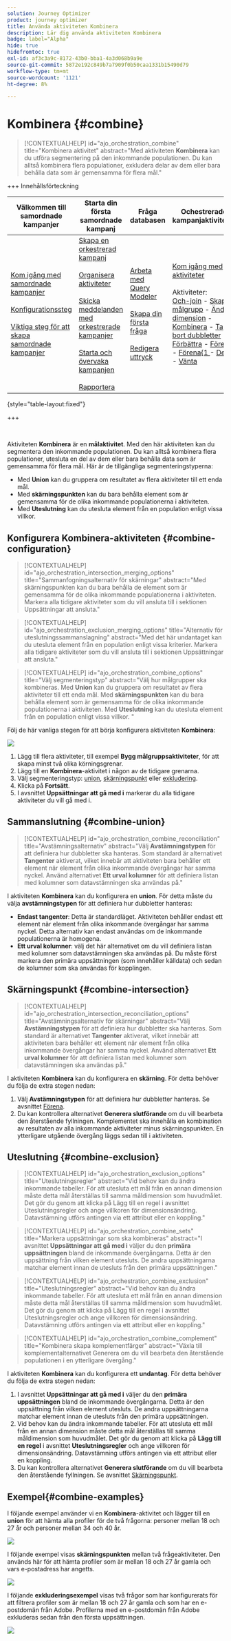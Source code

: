 ```yaml
---
solution: Journey Optimizer
product: journey optimizer
title: Använda aktiviteten Kombinera
description: Lär dig använda aktiviteten Kombinera
badge: label="Alpha"
hide: true
hidefromtoc: true
exl-id: af3c3a9c-8172-43b0-bba1-4a3d068b9a9e
source-git-commit: 5872e192c849b7a7909f0b50caa1331b15490d79
workflow-type: tm+mt
source-wordcount: '1121'
ht-degree: 8%

---
```


# Kombinera {#combine}

>[!CONTEXTUALHELP]
>id="ajo_orchestration_combine"
>title="Kombinera aktivitet"
>abstract="Med aktiviteten **Kombinera** kan du utföra segmentering på den inkommande populationen. Du kan alltså kombinera flera populationer, exkludera delar av dem eller bara behålla data som är gemensamma för flera mål."

+++ Innehållsförteckning

| Välkommen till samordnade kampanjer | Starta din första samordnade kampanj | Fråga databasen | Ochestrerade kampanjaktiviteter |
|---|---|---|---|
| [Kom igång med samordnade kampanjer](../gs-orchestrated-campaigns.md)<br/><br/>[Konfigurationssteg](../configuration-steps.md)<br/><br/>[Viktiga steg för att skapa samordnade kampanjer](../gs-campaign-creation.md) | [Skapa en orkestrerad kampanj](../create-orchestrated-campaign.md)<br/><br/>[Organisera aktiviteter](../orchestrate-activities.md)<br/><br/>[Skicka meddelanden med orkestrerade kampanjer](../send-messages.md)<br/><br/>[Starta och övervaka kampanjen](../start-monitor-campaigns.md)<br/><br/>[Rapportera](../reporting-campaigns.md) | [Arbeta med Query Modeler](../orchestrated-rule-builder.md)<br/><br/>[Skapa din första fråga](../build-query.md)<br/><br/>[Redigera uttryck](../edit-expressions.md) | [Kom igång med aktiviteter](about-activities.md)<br/><br/>Aktiviteter:<br/>[Och-join](and-join.md) - [Skapa målgrupp](build-audience.md) - [Ändra dimension](change-dimension.md) - [Kombinera](combine.md) - [Ta bort dubbletter](deduplication.md) - [Förbättra](enrichment.md) - [Förena](fork.md) - [Förena&lbrace;1 ](reconciliation.md) - [Dela](split.md) - [Vänta](wait.md) |

{style="table-layout:fixed"}

+++

<br/>

Aktiviteten **Kombinera** är en **målaktivitet**. Med den här aktiviteten kan du segmentera den inkommande populationen. Du kan alltså kombinera flera populationer, utesluta en del av dem eller bara behålla data som är gemensamma för flera mål. Här är de tillgängliga segmenteringstyperna:

<!--
The **Combine** activity can be placed after any other activity, but not at the beginning of the workflow. Any activity can be placed after the **Combine**.
-->

* Med **Union** kan du gruppera om resultatet av flera aktiviteter till ett enda mål.
* Med **skärningspunkten** kan du bara behålla element som är gemensamma för de olika inkommande populationerna i aktiviteten.
* Med **Uteslutning** kan du utesluta element från en population enligt vissa villkor.

## Konfigurera Kombinera-aktiviteten {#combine-configuration}

>[!CONTEXTUALHELP]
>id="ajo_orchestration_intersection_merging_options"
>title="Sammanfogningsalternativ för skärningar"
>abstract="Med skärningspunkten kan du bara behålla de element som är gemensamma för de olika inkommande populationerna i aktiviteten. Markera alla tidigare aktiviteter som du vill ansluta till i sektionen Uppsättningar att ansluta."

>[!CONTEXTUALHELP]
>id="ajo_orchestration_exclusion_merging_options"
>title="Alternativ för uteslutningssammanslagning"
>abstract="Med det här undantaget kan du utesluta element från en population enligt vissa kriterier. Markera alla tidigare aktiviteter som du vill ansluta till i sektionen Uppsättningar att ansluta."

>[!CONTEXTUALHELP]
>id="ajo_orchestration_combine_options"
>title="Välj segmenteringstyp"
>abstract="Välj hur målgrupper ska kombineras. Med **Union** kan du gruppera om resultatet av flera aktiviteter till ett enda mål. Med **skärningspunkten** kan du bara behålla element som är gemensamma för de olika inkommande populationerna i aktiviteten. Med **Uteslutning** kan du utesluta element från en population enligt vissa villkor. "

Följ de här vanliga stegen för att börja konfigurera aktiviteten **Kombinera**:

![](../assets/workflow-combine.png)

1. Lägg till flera aktiviteter, till exempel **Bygg målgruppsaktiviteter**, för att skapa minst två olika körningsgrenar.
1. Lägg till en **Kombinera**-aktivitet i någon av de tidigare grenarna.
1. Välj segmenteringstyp: [union](#union), [skärningspunkt](#intersection) eller [exkludering](#exclusion).
1. Klicka på **Fortsätt**.
1. I avsnittet **Uppsättningar att gå med i** markerar du alla tidigare aktiviteter du vill gå med i.

## Sammanslutning {#combine-union}

>[!CONTEXTUALHELP]
>id="ajo_orchestration_combine_reconciliation"
>title="Avstämningsalternativ"
>abstract="Välj **Avstämningstypen** för att definiera hur dubbletter ska hanteras. Som standard är alternativet **Tangenter** aktiverat, vilket innebär att aktiviteten bara behåller ett element när element från olika inkommande övergångar har samma nyckel. Använd alternativet **Ett urval kolumner** för att definiera listan med kolumner som datavstämningen ska användas på."

I aktiviteten **Kombinera** kan du konfigurera en **union**. För detta måste du välja **avstämningstypen** för att definiera hur dubbletter hanteras:

* **Endast tangenter**: Detta är standardläget. Aktiviteten behåller endast ett element när element från olika inkommande övergångar har samma nyckel.  Detta alternativ kan endast användas om de inkommande populationerna är homogena.
* **Ett urval kolumner**: välj det här alternativet om du vill definiera listan med kolumner som datavstämningen ska användas på. Du måste först markera den primära uppsättningen (som innehåller källdata) och sedan de kolumner som ska användas för kopplingen.

## Skärningspunkt {#combine-intersection}

>[!CONTEXTUALHELP]
>id="ajo_orchestration_intersection_reconciliation_options"
>title="Avstämningsalternativ för skärningar"
>abstract="Välj **Avstämningstypen** för att definiera hur dubbletter ska hanteras. Som standard är alternativet **Tangenter** aktiverat, vilket innebär att aktiviteten bara behåller ett element när element från olika inkommande övergångar har samma nyckel. Använd alternativet **Ett urval kolumner** för att definiera listan med kolumner som datavstämningen ska användas på."

I aktiviteten **Kombinera** kan du konfigurera en **skärning**. För detta behöver du följa de extra stegen nedan:

1. Välj **Avstämningstypen** för att definiera hur dubbletter hanteras. Se avsnittet [Förena](#union).
1. Du kan kontrollera alternativet **Generera slutförande** om du vill bearbeta den återstående fyllningen. Komplementet ska innehålla en kombination av resultaten av alla inkommande aktiviteter minus skärningspunkten. En ytterligare utgående övergång läggs sedan till i aktiviteten.

## Uteslutning {#combine-exclusion}

>[!CONTEXTUALHELP]
>id="ajo_orchestration_exclusion_options"
>title="Uteslutningsregler"
>abstract="Vid behov kan du ändra inkommande tabeller. För att utesluta ett mål från en annan dimension måste detta mål återställas till samma måldimension som huvudmålet. Det gör du genom att klicka på Lägg till en regel i avsnittet Uteslutningsregler och ange villkoren för dimensionsändring. Datavstämning utförs antingen via ett attribut eller en koppling."

>[!CONTEXTUALHELP]
>id="ajo_orchestration_combine_sets"
>title="Markera uppsättningar som ska kombineras"
>abstract="I avsnittet **Uppsättningar att gå med i** väljer du den **primära uppsättningen** bland de inkommande övergångarna. Detta är den uppsättning från vilken element utesluts. De andra uppsättningarna matchar element innan de utesluts från den primära uppsättningen."

>[!CONTEXTUALHELP]
>id="ajo_orchestration_combine_exclusion"
>title="Uteslutningsregler"
>abstract="Vid behov kan du ändra inkommande tabeller. För att utesluta ett mål från en annan dimension måste detta mål återställas till samma måldimension som huvudmålet. Det gör du genom att klicka på Lägg till en regel i avsnittet Uteslutningsregler och ange villkoren för dimensionsändring. Datavstämning utförs antingen via ett attribut eller en koppling."

>[!CONTEXTUALHELP]
>id="ajo_orchestration_combine_complement"
>title="Kombinera skapa komplementfärger"
>abstract="Växla till komplementalternativet Generera om du vill bearbeta den återstående populationen i en ytterligare övergång."

I aktiviteten **Kombinera** kan du konfigurera ett **undantag**. För detta behöver du följa de extra stegen nedan:

1. I avsnittet **Uppsättningar att gå med i** väljer du den **primära uppsättningen** bland de inkommande övergångarna. Detta är den uppsättning från vilken element utesluts. De andra uppsättningarna matchar element innan de utesluts från den primära uppsättningen.
1. Vid behov kan du ändra inkommande tabeller. För att utesluta ett mål från en annan dimension måste detta mål återställas till samma måldimension som huvudmålet. Det gör du genom att klicka på **Lägg till en regel** i avsnittet **Uteslutningsregler** och ange villkoren för dimensionsändring. Datavstämning utförs antingen via ett attribut eller en koppling.
1. Du kan kontrollera alternativet **Generera slutförande** om du vill bearbeta den återstående fyllningen. Se avsnittet [Skärningspunkt](#intersection).

## Exempel{#combine-examples}

I följande exempel använder vi en **Kombinera**-aktivitet och lägger till en **union** för att hämta alla profiler för de två frågorna: personer mellan 18 och 27 år och personer mellan 34 och 40 år.

![](../assets/workflow-union-example.png)

I följande exempel visas **skärningspunkten** mellan två frågeaktiviteter. Den används här för att hämta profiler som är mellan 18 och 27 år gamla och vars e-postadress har angetts.

![](../assets/workflow-intersection-example.png)

I följande **exkluderingsexempel** visas två frågor som har konfigurerats för att filtrera profiler som är mellan 18 och 27 år gamla och som har en e-postdomän från Adobe. Profilerna med en e-postdomän från Adobe exkluderas sedan från den första uppsättningen.

![](../assets/workflow-exclusion-example.png)
